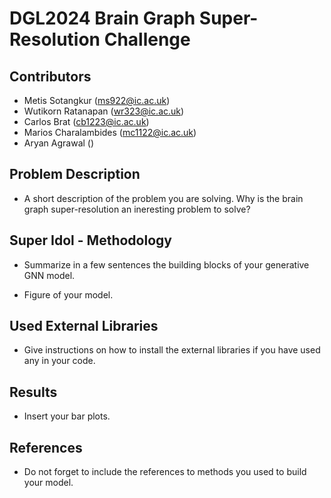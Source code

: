 # DGL2024 Brain Graph Super-Resolution Challenge

## Contributors

- Metis Sotangkur (ms922@ic.ac.uk)
- Wutikorn Ratanapan (wr323@ic.ac.uk)
- Carlos Brat (cb1223@ic.ac.uk)
- Marios Charalambides (mc1122@ic.ac.uk)
- Aryan Agrawal ()

## Problem Description

- A short description of the problem you are solving. Why is the brain graph super-resolution an ineresting problem to solve?

## Super Idol - Methodology

- Summarize in a few sentences the building blocks of your generative GNN model.

- Figure of your model.

## Used External Libraries

- Give instructions on how to install the external libraries if you have used any in your code.

## Results

- Insert your bar plots.


## References

- Do not forget to include the references to methods you used to build your model.
